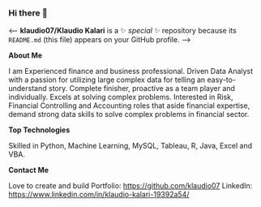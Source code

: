### Hi there 👋

<-- **klaudio07/Klaudio Kalari** is a ✨ _special_ ✨ repository because its `README.md` (this file) appears on your GitHub profile. -->

**About Me**

I am Experienced finance and business professional. Driven Data Analyst with a passion for utilizing large complex data for telling an easy-to-understand story. Complete finisher, proactive as a team player and individually. Excels at solving complex problems. Interested in Risk, Financial Controlling and Accounting roles that aside financial expertise, demand strong data skills to solve complex problems in financial sector.

**Top Technologies**

Skilled in Python, Machine Learning, MySQL, Tableau, R, Java, Excel and VBA.

**Contact Me**

Love to create and build
Portfolio: https://github.com/klaudio07 LinkedIn: https://www.linkedin.com/in/klaudio-kalari-19392a54/

